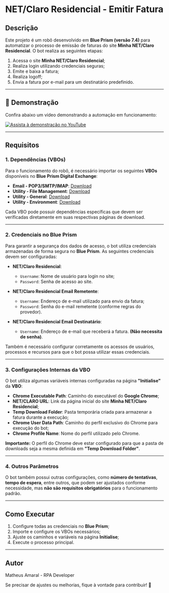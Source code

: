 # NET/Claro Residencial - Emitir Fatura

## Descrição

Este projeto é um robô desenvolvido em **Blue Prism (versão 7.4)** para automatizar o processo de emissão de faturas do site **Minha NET/Claro Residencial**. O bot realiza as seguintes etapas:

1. Acessa o site **Minha NET/Claro Residencial**;
2. Realiza login utilizando credenciais seguras;
3. Emite e baixa a fatura;
4. Realiza logoff;
5. Envia a fatura por e-mail para um destinatário predefinido.

---

## 🎥 Demonstração

Confira abaixo um vídeo demonstrando a automação em funcionamento:

<a href="https://www.youtube.com/watch?v=rdILDB0sc5k" target="_blank">
  <img src="https://img.youtube.com/vi/rdILDB0sc5k/0.jpg" alt="Assista à demonstração no YouTube" />
</a>

---

## Requisitos

### 1. Dependências (VBOs)
Para o funcionamento do robô, é necessário importar os seguintes **VBOs** disponíveis no **Blue Prism Digital Exchange**:

- **Email - POP3/SMTP/IMAP**: [Download](https://digitalexchange.blueprism.com/cardDetails?id=115178)
- **Utility - File Management**: [Download](https://digitalexchange.blueprism.com/cardDetails?id=115161)
- **Utility - General**: [Download](https://digitalexchange.blueprism.com/cardDetails?id=115169)
- **Utility - Environment**: [Download](https://digitalexchange.blueprism.com/cardDetails?id=115160)

Cada VBO pode possuir dependências específicas que devem ser verificadas diretamente em suas respectivas páginas de download.

---

### 2. Credenciais no Blue Prism
Para garantir a segurança dos dados de acesso, o bot utiliza credenciais armazenadas de forma segura no **Blue Prism**. As seguintes credenciais devem ser configuradas:

- **NET/Claro Residencial**:
  - `Username`: Nome de usuário para login no site;
  - `Password`: Senha de acesso ao site.

- **NET/Claro Residencial Email Remetente**:
  - `Username`: Endereço de e-mail utilizado para envio da fatura;
  - `Password`: Senha do e-mail remetente (conforme regras do provedor).

- **NET/Claro Residencial Email Destinatário**:
  - `Username`: Endereço de e-mail que receberá a fatura. **(Não necessita de senha)**.

Também é necessário configurar corretamente os acessos de usuários, processos e recursos para que o bot possa utilizar essas credenciais.

---

### 3. Configurações Internas da VBO
O bot utiliza algumas variáveis internas configuradas na página **"Initialise"** da **VBO**:

- **Chrome Executable Path**: Caminho do executável do **Google Chrome**;
- **NET/CLARO URL**: Link da página inicial do site **Minha NET/Claro Residencial**;
- **Temp Download Folder**: Pasta temporária criada para armazenar a fatura durante a execução;
- **Chrome User Data Path**: Caminho do perfil exclusivo do Chrome para execução do bot;
- **Chrome Profile Name**: Nome do perfil utilizado pelo Chrome.

**Importante:** O perfil do Chrome deve estar configurado para que a pasta de downloads seja a mesma definida em **"Temp Download Folder"**.

---

### 4. Outros Parâmetros

O bot também possui outras configurações, como **número de tentativas**, **tempo de espera**, entre outros, que podem ser ajustados conforme necessidade, mas **não são requisitos obrigatórios** para o funcionamento padrão.

---

## Como Executar

1. Configure todas as credenciais no **Blue Prism**;
2. Importe e configure os VBOs necessários;
3. Ajuste os caminhos e variáveis na página **Initialise**;
4. Execute o processo principal.

---

## Autor
Matheus Amaral - RPA Developer

Se precisar de ajustes ou melhorias, fique à vontade para contribuir! 🚀
